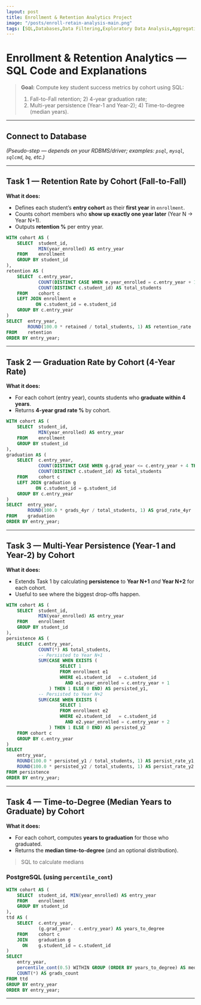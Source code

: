 ```yaml
---
layout: post
title: Enrollment & Retention Analytics Project
image: "/posts/enroll-retain-analysis-main.png"
tags: [SQL,Databases,Data Filtering,Exploratory Data Analysis,Aggregations,Window Functions]
---
```


# Enrollment & Retention Analytics — SQL Code and Explanations

> **Goal:** Compute key student success metrics by cohort using SQL:
> 1) Fall-to-Fall retention; 2) 4-year graduation rate;
> 3) Multi-year persistence (Year-1 and Year-2); 4) Time-to-degree (median years).

---

## Connect to Database
*(Pseudo-step — depends on your RDBMS/driver; examples: `psql`, `mysql`, `sqlcmd`, `bq`, etc.)*

---

## Task 1 — Retention Rate by Cohort (Fall-to-Fall)

**What it does:**  
- Defines each student’s **entry cohort** as their **first year** in `enrollment`.  
- Counts cohort members who **show up exactly one year later** (Year N → Year N+1).  
- Outputs **retention %** per entry year.

```sql
WITH cohort AS (
    SELECT  student_id,
            MIN(year_enrolled) AS entry_year
    FROM    enrollment
    GROUP BY student_id
),
retention AS (
    SELECT  c.entry_year,
            COUNT(DISTINCT CASE WHEN e.year_enrolled = c.entry_year + 1 THEN e.student_id END) AS retained,
            COUNT(DISTINCT c.student_id) AS total_students
    FROM    cohort c
    LEFT JOIN enrollment e
           ON c.student_id = e.student_id
    GROUP BY c.entry_year
)
SELECT  entry_year,
        ROUND(100.0 * retained / total_students, 1) AS retention_rate
FROM    retention
ORDER BY entry_year;
```

---

## Task 2 — Graduation Rate by Cohort (4-Year Rate)

**What it does:**  
- For each cohort (entry year), counts students who **graduate within 4 years**.  
- Returns **4-year grad rate %** by cohort.

```sql
WITH cohort AS (
    SELECT  student_id,
            MIN(year_enrolled) AS entry_year
    FROM    enrollment
    GROUP BY student_id
),
graduation AS (
    SELECT  c.entry_year,
            COUNT(DISTINCT CASE WHEN g.grad_year <= c.entry_year + 4 THEN g.student_id END) AS grads_4yr,
            COUNT(DISTINCT c.student_id) AS total_students
    FROM    cohort c
    LEFT JOIN graduation g
           ON c.student_id = g.student_id
    GROUP BY c.entry_year
)
SELECT  entry_year,
        ROUND(100.0 * grads_4yr / total_students, 1) AS grad_rate_4yr
FROM    graduation
ORDER BY entry_year;
```

---

## Task 3 — Multi-Year Persistence (Year-1 and Year-2) by Cohort

**What it does:**  
- Extends Task 1 by calculating **persistence** to **Year N+1** *and* **Year N+2** for each cohort.  
- Useful to see where the biggest drop-offs happen.

```sql
WITH cohort AS (
    SELECT  student_id,
            MIN(year_enrolled) AS entry_year
    FROM    enrollment
    GROUP BY student_id
),
persistence AS (
    SELECT  c.entry_year,
            COUNT(*) AS total_students,
            -- Persisted to Year N+1
            SUM(CASE WHEN EXISTS (
                    SELECT 1
                    FROM enrollment e1
                    WHERE e1.student_id   = c.student_id
                      AND e1.year_enrolled = c.entry_year + 1
                ) THEN 1 ELSE 0 END) AS persisted_y1,
            -- Persisted to Year N+2
            SUM(CASE WHEN EXISTS (
                    SELECT 1
                    FROM enrollment e2
                    WHERE e2.student_id   = c.student_id
                      AND e2.year_enrolled = c.entry_year + 2
                ) THEN 1 ELSE 0 END) AS persisted_y2
    FROM cohort c
    GROUP BY c.entry_year
)
SELECT
    entry_year,
    ROUND(100.0 * persisted_y1 / total_students, 1) AS persist_rate_y1,
    ROUND(100.0 * persisted_y2 / total_students, 1) AS persist_rate_y2
FROM persistence
ORDER BY entry_year;
```

---

## Task 4 — Time-to-Degree (Median Years to Graduate) by Cohort

**What it does:**  
- For each cohort, computes **years to graduation** for those who graduated.  
- Returns the **median time-to-degree** (and an optional distribution).

> SQL to calculate medians 

### PostgreSQL (using `percentile_cont`)
```sql
WITH cohort AS (
    SELECT  student_id, MIN(year_enrolled) AS entry_year
    FROM    enrollment
    GROUP BY student_id
),
ttd AS (
    SELECT  c.entry_year,
            (g.grad_year - c.entry_year) AS years_to_degree
    FROM    cohort c
    JOIN    graduation g
      ON    g.student_id = c.student_id
)
SELECT
    entry_year,
    percentile_cont(0.5) WITHIN GROUP (ORDER BY years_to_degree) AS median_years_to_degree,
    COUNT(*) AS grads_count
FROM ttd
GROUP BY entry_year
ORDER BY entry_year;
```
---


